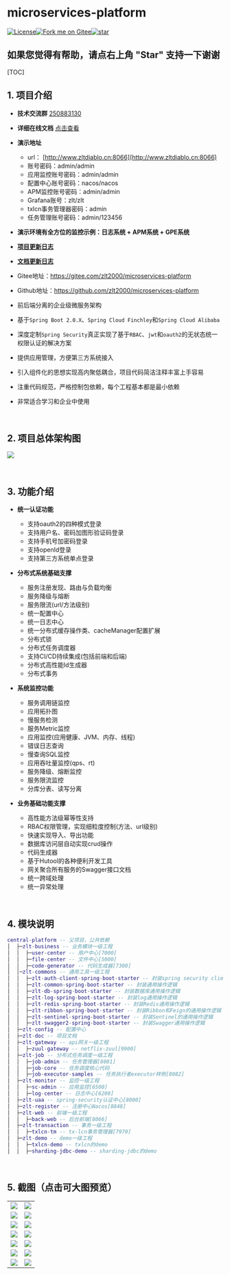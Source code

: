 # microservices-platform

[![License](https://img.shields.io/badge/license-Apache%202-4EB1BA.svg)](https://www.apache.org/licenses/LICENSE-2.0.html)<a href='https://gitee.com/zlt2000/microservices-platform'><img src='https://gitee.com/zlt2000/microservices-platform/widgets/widget_4.svg' alt='Fork me on Gitee'></img></a><a href='https://gitee.com/zlt2000/microservices-platform/stargazers'><img src='https://gitee.com/zlt2000/microservices-platform/badge/star.svg?theme=dark' alt='star'></img></a>

## 如果您觉得有帮助，请点右上角 "Star" 支持一下谢谢

[TOC]

## 1. 项目介绍

* **技术交流群** [250883130](http://shang.qq.com/wpa/qunwpa?idkey=17544199255998bda0d938fb72b08d076c40c52c9904520b76eb5eb0585da71e) 
* **详细在线文档** [点击查看](https://www.kancloud.cn/zlt2000/microservices-platform/936236)
* **演示地址**
  * url： [http://www.zltdiablo.cn:8066](http://www.zltdiablo.cn:8066)
  * 账号密码：admin/admin
  * 应用监控账号密码：admin/admin
  * 配置中心账号密码：nacos/nacos
  * APM监控账号密码：admin/admin
  * Grafana账号：zlt/zlt
  * txlcn事务管理器密码：admin
  * 任务管理账号密码：admin/123456
* **演示环境有全方位的监控示例：日志系统 + APM系统 + GPE系统**
* **[项目更新日志](https://www.kancloud.cn/zlt2000/microservices-platform/936235)**
* **[文档更新日志](https://www.kancloud.cn/zlt2000/microservices-platform/936236)**
* Gitee地址：https://gitee.com/zlt2000/microservices-platform
* Github地址：https://github.com/zlt2000/microservices-platform

* 前后端分离的企业级微服务架构
* 基于`Spring Boot 2.0.X`、`Spring Cloud Finchley`和`Spring Cloud Alibaba`
* 深度定制`Spring Security`真正实现了基于`RBAC`、`jwt`和`oauth2`的无状态统一权限认证的解决方案
* 提供应用管理，方便第三方系统接入
* 引入组件化的思想实现高内聚低耦合，项目代码简洁注释丰富上手容易
* 注重代码规范，严格控制包依赖，每个工程基本都是最小依赖
* 非常适合学习和企业中使用

&nbsp;

## 2. 项目总体架构图

![](http://processon.com/chart_image/5c7f2ad6e4b02b2ce48d6835.png?_=1554621571250)

&nbsp;

## 3. 功能介绍

* **统一认证功能**
  * 支持oauth2的四种模式登录
  * 支持用户名、密码加图形验证码登录
  * 支持手机号加密码登录
  * 支持openId登录
  * 支持第三方系统单点登录

* **分布式系统基础支撑**
  * 服务注册发现、路由与负载均衡
  * 服务降级与熔断
  * 服务限流(url/方法级别)
  * 统一配置中心
  * 统一日志中心
  * 统一分布式缓存操作类、cacheManager配置扩展
  * 分布式锁
  * 分布式任务调度器
  * 支持CI/CD持续集成(包括前端和后端)
  * 分布式高性能Id生成器
  * 分布式事务
* **系统监控功能**
  * 服务调用链监控
  * 应用拓扑图
  * 慢服务检测
  * 服务Metric监控
  * 应用监控(应用健康、JVM、内存、线程)
  * 错误日志查询
  * 慢查询SQL监控
  * 应用吞吐量监控(qps、rt)
  * 服务降级、熔断监控
  * 服务限流监控
  * 分库分表、读写分离
* **业务基础功能支撑**
  * 高性能方法级幂等性支持
  * RBAC权限管理，实现细粒度控制(方法、url级别)
  * 快速实现导入、导出功能
  * 数据库访问层自动实现crud操作
  * 代码生成器
  * 基于Hutool的各种便利开发工具
  * 网关聚合所有服务的Swagger接口文档
  * 统一跨域处理
  * 统一异常处理

&nbsp;

## 4. 模块说明

```lua
central-platform -- 父项目，公共依赖
│  ├─zlt-business -- 业务模块一级工程
│  │  ├─user-center -- 用户中心[7000]
│  │  ├─file-center -- 文件中心[5000]
│  │  ├─code-generator -- 代码生成器[7300]
│  │─zlt-commons -- 通用工具一级工程
│  │  ├─zlt-auth-client-spring-boot-starter -- 封装spring security client端的通用操作逻辑
│  │  ├─zlt-common-spring-boot-starter -- 封装通用操作逻辑
│  │  ├─zlt-db-spring-boot-starter -- 封装数据库通用操作逻辑
│  │  ├─zlt-log-spring-boot-starter -- 封装log通用操作逻辑
│  │  ├─zlt-redis-spring-boot-starter -- 封装Redis通用操作逻辑
│  │  ├─zlt-ribbon-spring-boot-starter -- 封装Ribbon和Feign的通用操作逻辑
│  │  ├─zlt-sentinel-spring-boot-starter -- 封装Sentinel的通用操作逻辑
│  │  ├─zlt-swagger2-spring-boot-starter -- 封装Swagger通用操作逻辑
│  ├─zlt-config -- 配置中心
│  ├─zlt-doc -- 项目文档
│  ├─zlt-gateway -- api网关一级工程
│  │  ├─zuul-gateway -- netflix-zuul[9900]
│  ├─zlt-job -- 分布式任务调度一级工程
│  │  ├─job-admin -- 任务管理器[8081]
│  │  ├─job-core -- 任务调度核心代码
│  │  ├─job-executor-samples -- 任务执行者executor样例[8082]
│  ├─zlt-monitor -- 监控一级工程
│  │  ├─sc-admin -- 应用监控[6500]
│  │  ├─log-center -- 日志中心[6200]
│  ├─zlt-uaa -- spring-security认证中心[8000]
│  ├─zlt-register -- 注册中心Nacos[8848]
│  ├─zlt-web -- 前端一级工程
│  │  ├─back-web -- 后台前端[8066]
│  ├─zlt-transaction -- 事务一级工程
│  │  ├─txlcn-tm -- tx-lcn事务管理器[7970]
│  ├─zlt-demo -- demo一级工程
│  │  ├─txlcn-demo -- txlcn的demo
│  │  ├─sharding-jdbc-demo -- sharding-jdbc的demo
```

&nbsp;

## 5. 截图（点击可大图预览）

<table>
	<tr>
        <td><img src="https://gitee.com/zlt2000/images/raw/master/server_metrics.png"/></td>
        <td><img src="https://gitee.com/zlt2000/images/raw/master/application_metrics.png"/></td>
    </tr>
	<tr>
        <td><img src="https://gitee.com/zlt2000/images/raw/master/持续集成2.png"/></td>
        <td><img src="https://gitee.com/zlt2000/images/raw/master/sonar结果.png"/></td>
    </tr>
    <tr>
        <td><img src="https://gitee.com/zlt2000/images/raw/master/skywalking首页.png"/></td>
        <td><img src="https://gitee.com/zlt2000/images/raw/master/skywalking应用拓扑图.png"/></td>
    </tr>
    <tr>
        <td><img src="https://gitee.com/zlt2000/images/raw/master/elk.png"/></td>
        <td><img src="https://gitee.com/zlt2000/images/raw/master/任务中心.png"/></td>
    </tr>
    <tr>
        <td><img src="https://gitee.com/zlt2000/images/raw/master/日志中心02.png"/></td>
        <td><img src="https://gitee.com/zlt2000/images/raw/master/慢查询sql.png"/></td>
    </tr>
    <tr>
        <td><img src="https://gitee.com/zlt2000/images/raw/master/应用监控01.png"/></td>
        <td><img src="https://gitee.com/zlt2000/images/raw/master/应用监控02.png"/></td>
    </tr>
    <tr>
        <td><img src="https://gitee.com/zlt2000/images/raw/master/nacos-discovery.png"/></td>
        <td><img src="https://gitee.com/zlt2000/images/raw/master/应用吞吐量监控.png"/></td>
    </tr>
</table>